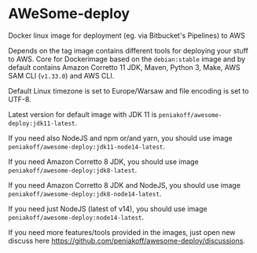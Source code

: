# AWeSome-deploy
Docker linux image for deployment (eg. via Bitbucket's Pipelines) to AWS

Depends on the tag image contains different tools for deploying your stuff to AWS.
Core for Dockerimage based on the `debian:stable` image and by default contains Amazon Corretto 11 JDK, Maven, Python 3, Make, AWS SAM CLI (`v1.33.0`) and AWS CLI.

Default Linux timezone is set to Europe/Warsaw and file encoding is set to UTF-8.

Latest version for default image with JDK 11 is `peniakoff/awesome-deploy:jdk11-latest`.

If you need also NodeJS and npm or/and yarn, you should use image `peniakoff/awesome-deploy:jdk11-node14-latest`.

If you need Amazon Corretto 8 JDK, you should use image `peniakoff/awesome-deploy:jdk8-latest`.

If you need Amazon Corretto 8 JDK and NodeJS, you should use image `peniakoff/awesome-deploy:jdk8-node14-latest`.

If you need just NodeJS (latest of v14), you should use image `peniakoff/awesome-deploy:node14-latest`.

If you need more features/tools provided in the images, just open new discuss here https://github.com/peniakoff/awesome-deploy/discussions.